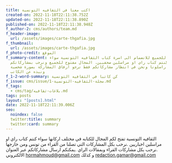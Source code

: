 ```yaml
---
title: اكتب معنا في الثقافيه التونسية
created-on: 2022-11-18T22:11:38.752Z
updated-on: 2022-11-18T22:11:38.890Z
published-on: 2022-11-18T22:11:38.948Z
f_author-2: cms/authors/team.md
f_header-image:
  url: /assets/images/carte-thgafia.jpg
f_thumbnail:
  url: /assets/images/carte-thgafia.jpg
f_photo-credit: الموقع
f_summary-content: دعوة للجميع للانضمام الى اسرة كتاب الثقافيه التونسية سواء
  كنتم كتاب راي او مراسلين صحفيين. المجال مفتوح للجميع ونرحب بمشاركاتكم
  المختلفه.راسلونا ونحن في انتظار مشاركاتكم فقط نرجو ارفاق المشاركة بصورة شخصية
  ونبذه عن الكاتب
f_1-2-word-summary: كن كاتبا في الثقافيه التونسية
f_issue: cms/issue/مجلة-الثقافيه-التونسية-1.md
f_tags:
  - cms/tag/بلاغات-ثقافيه.md
tags: posts
layout: "[posts].html"
date: 2022-11-18T22:11:39.006Z
seo:
  noindex: false
  twitter:title: summary
  twitter:card: summary
---
```

الثقافيه التونسية تفتح لكم المجال  للكتابه في مختلف اركانها سواء كنتم كتاب راي او مراسلين اخباريين .نرحب بكل المشاركات التي تصلنا من القراء من تونس ومن خارجها .نرحب بكل مشاركات القراء وبمقالات الراي .يمكنكم ارسال مشاركاتكم عبر العنوان الالكتروني hormahmoud@gmail.com  و كذلك  redaction.gamar@gmail.com 